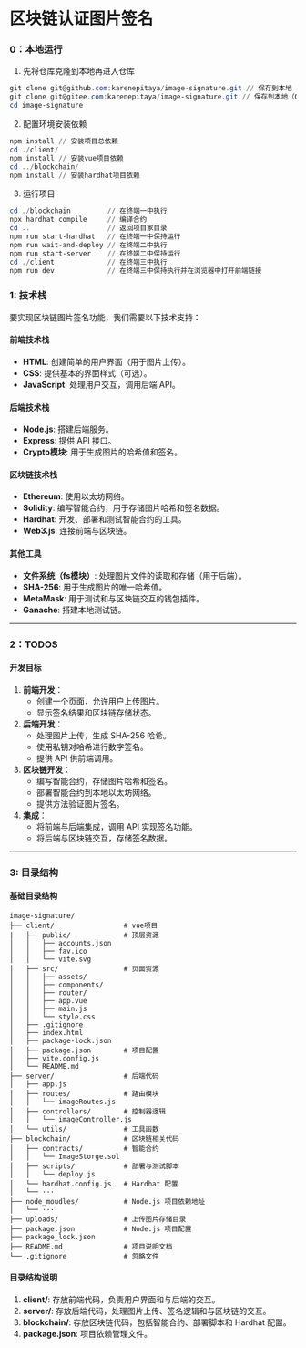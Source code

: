 # 区块链认证图片签名

### **0：本地运行**

1. 先将仓库克隆到本地再进入仓库
```powershell
git clone git@github.com:karenepitaya/image-signature.git // 保存到本地（GitHub）
git clone git@gitee.com:karenepitaya/image-signature.git // 保存到本地（Gitee）
cd image-signature
```

2. 配置环境安装依赖
```powershell
npm install // 安装项目总依赖
cd ./client/
npm install // 安装vue项目依赖
cd ../blockchain/
npm install // 安装hardhat项目依赖
```

3. 运行项目
```powershell
cd ./blockchain         // 在终端一中执行
npx hardhat compile     // 编译合约
cd ..                   // 返回项目家目录
npm run start-hardhat   // 在终端一中保持运行
npm run wait-and-deploy // 在终端二中执行
npm run start-server    // 在终端二中保持运行
cd ./client             // 在终端三中执行
npm run dev             // 在终端三中保持执行并在浏览器中打开前端链接
```
### **1: 技术栈**

要实现区块链图片签名功能，我们需要以下技术支持：

#### **前端技术栈**

- **HTML**: 创建简单的用户界面（用于图片上传）。
- **CSS**: 提供基本的界面样式（可选）。
- **JavaScript**: 处理用户交互，调用后端 API。

#### **后端技术栈**

- **Node.js**: 搭建后端服务。
- **Express**: 提供 API 接口。
- **Crypto模块**: 用于生成图片的哈希值和签名。

#### **区块链技术栈**

- **Ethereum**: 使用以太坊网络。
- **Solidity**: 编写智能合约，用于存储图片哈希和签名数据。
- **Hardhat**: 开发、部署和测试智能合约的工具。
- **Web3.js**: 连接前端与区块链。

#### **其他工具**

- **文件系统（fs模块）**: 处理图片文件的读取和存储（用于后端）。
- **SHA-256**: 用于生成图片的唯一哈希值。
- **MetaMask**: 用于测试和与区块链交互的钱包插件。
- **Ganache**: 搭建本地测试链。

------

### **2：TODOS**

#### **开发目标**

1. **前端开发**：
   - 创建一个页面，允许用户上传图片。
   - 显示签名结果和区块链存储状态。
2. **后端开发**：
   - 处理图片上传，生成 SHA-256 哈希。
   - 使用私钥对哈希进行数字签名。
   - 提供 API 供前端调用。
3. **区块链开发**：
   - 编写智能合约，存储图片哈希和签名。
   - 部署智能合约到本地以太坊网络。
   - 提供方法验证图片签名。
4. **集成**：
   - 将前端与后端集成，调用 API 实现签名功能。
   - 将后端与区块链交互，存储签名数据。

------

### **3: 目录结构**

#### **基础目录结构**

```tree
image-signature/
├── client/                 # vue项目
|   ├── public/             # 顶层资源     
│   │   ├── accounts.json   
│   │   ├── fav.ico       
│   │   └── vite.svg       
│   ├── src/                # 页面资源
│   │   ├── assets/
│   │   ├── components/
│   │   ├── router/
│   │   ├── app.vue
│   │   ├── main.js
│   │   └── style.css 
│   ├── .gitignore
│   ├── index.html
│   ├── package-lock.json
│   ├── package.json        # 项目配置
│   ├── vite.config.js
│   └── README.md
├── server/                 # 后端代码
│   ├── app.js              
│   ├── routes/             # 路由模块
│   │   └── imageRoutes.js  
│   ├── controllers/        # 控制器逻辑
│   │   └── imageController.js
│   └── utils/              # 工具函数
├── blockchain/             # 区块链相关代码
│   ├── contracts/          # 智能合约
│   │   └── ImageStorge.sol
│   ├── scripts/            # 部署与测试脚本
│   │   └── deploy.js
│   └── hardhat.config.js   # Hardhat 配置
│   └── ···
├── node_moudles/           # Node.js 项目依赖地址
│   └── ···
├── uploads/                # 上传图片存储目录
├── package.json            # Node.js 项目配置
├── package_lock.json
├── README.md               # 项目说明文档
└── .gitignore              # 忽略文件
```

#### **目录结构说明**

1. **client/**: 存放前端代码，负责用户界面和与后端的交互。
2. **server/**: 存放后端代码，处理图片上传、签名逻辑和与区块链的交互。
3. **blockchain/**: 存放区块链代码，包括智能合约、部署脚本和 Hardhat 配置。
4. **package.json**: 项目依赖管理文件。
